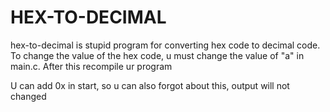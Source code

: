 # HEX-TO-DECIMAL

hex-to-decimal is stupid program for converting hex code to decimal code. To change the value of the hex code, u must change the value of "a" in main.c. After this recompile ur program

U can add 0x in start, so u can also forgot about this, output will not changed
